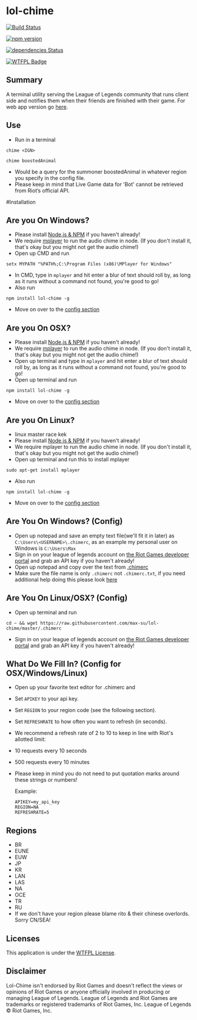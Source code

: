 # lol-chime 

[![Build Status](https://travis-ci.org/max-su/lol-chime.svg?branch=master)](https://travis-ci.org/max-su/lol-chime)

[![npm version](https://badge.fury.io/js/lol-chime.svg)](https://badge.fury.io/js/lol-chime) 

[![dependencies Status](https://david-dm.org/max-su/lol-chime/status.svg)](https://david-dm.org/max-su/lol-chime)

[![WTFPL Badge](http://www.wtfpl.net/wp-content/uploads/2012/12/wtfpl-badge-1.png)](http://www.wtfpl.net/) 


Summary
--------
A terminal utility serving the League of Legends community that runs client side and notifies them when their friends are finished with their game. 
For web app version go [here](https://github.com/max-su/lol-chime-web).

Use
--------
*   Run in a terminal
```
chime <IGN>
```
```
chime boostedAnimal
```
*   Would be a query for the summoner boostedAnimal in whatever region you specify in the config file. 
*   Please keep in mind that Live Game data for 'Bot' cannot be retrieved from Riot’s official API.

#Installation

Are you On Windows?
--------
*   Please install [Node.js & NPM](https://nodejs.org/en/download/) if you haven't already! 
*   We require [mplayer](https://sourceforge.net/projects/mplayerwin/) to run the audio chime in node. (If you don't install it, that's okay but you might not get the audio chime!)
*   Open up CMD and run 
```
setx MYPATH "%PATH%;C:\Program Files (x86)\MPlayer for Windows"
```
*   In CMD, type in ```mplayer``` and hit enter a blur of text should roll by, as long as it runs without a command not found, you're good to go!
*   Also run
```
npm install lol-chime -g
```
*   Move on over to the [config section](https://github.com/max-su/lol-chime#are-you-on-windows-config)

Are you On OSX?
--------
*   Please install [Node.js & NPM](https://nodejs.org/en/download/) if you haven't already! 
*   We require [mplayer](https://sourceforge.net/projects/mplayerwin/) to run the audio chime in node. (If you don't install it, that's okay but you might not get the audio chime!)
*   Open up terminal and type in ```mplayer``` and hit enter a blur of text should roll by, as long as it runs without a command not found, you're good to go!
*   Open up terminal and run 
```
npm install lol-chime -g
```
*   Move on over to the [config section](https://github.com/max-su/lol-chime#are-you-on-linuxosx-config)

Are you On Linux?
--------
*   linux master race kek
*   Please install [Node.js & NPM](https://nodejs.org/en/download/package-manager/) if you haven't already!
*   We require mplayer to run the audio chime in node. (If you don't install it, that's okay but you might not get the audio chime!)
*   Open up terminal and run this to install mplayer
```
sudo apt-get install mplayer
```
*   Also run
```
npm install lol-chime -g
```
*   Move on over to the [config section](https://github.com/max-su/lol-chime#are-you-on-linuxosx-config)

Are You On Windows? (Config)
--------

*   Open up notepad and save an empty text file(we'll fit it in later) as ```C:\Users\<USERNAME>\.chimerc```, as an example my personal user on Windows is ```C:\Users\Max```
*   Sign in on your league of legends account on [the Riot Games developer portal](https://developer.riotgames.com/sign-in) and grab an API key if you haven't already!
*   Open up notepad and copy over the text from [.chimerc](./.chimerc)
*   Make sure the file name is only ```.chimerc``` not ```.chimerc.txt```, if you need additional help doing this please look [here](https://gist.github.com/ozh/4131243)

Are You On Linux/OSX? (Config)
--------
*   Open up terminal and run
```
cd ~ && wget https://raw.githubusercontent.com/max-su/lol-chime/master/.chimerc
```  
*   Sign in on your league of legends account on [the Riot Games developer portal](https://developer.riotgames.com/sign-in) and grab an API key if you haven't already!

What Do We Fill In? (Config for OSX/Windows/Linux) 
---------
*   Open up your favorite text editor for .chimerc and
*   Set ```APIKEY``` to your api key.
*   Set ```REGION``` to your region code (see the following section).
*   Set ```REFRESHRATE``` to how often you want to refresh (in seconds).
*   We recommend a refresh rate of 2 to 10 to keep in line with Riot's allotted limit:
*   10 requests every 10 seconds
*   500 requests every 10 minutes
*   Please keep in mind you do not need to put quotation marks around these strings or numbers!

    Example:

    ```
    APIKEY=my_api_key
    REGION=NA
    REFRESHRATE=5
    ```

Regions
--------
*   BR
*   EUNE
*   EUW
*   JP
*   KR
*   LAN
*   LAS
*   NA
*   OCE
*   TR
*   RU
*   If we don't have your region please blame rito & their chinese overlords. Sorry CN/SEA!

Licenses
-------
This application is under the [WTFPL License](./LICENSE.md).

Disclaimer
-------
Lol-Chime isn't endorsed by Riot Games and doesn't reflect the views or opinions of Riot Games or anyone officially involved in producing or managing League of Legends. League of Legends and Riot Games are trademarks or registered trademarks of Riot Games, Inc. League of Legends © Riot Games, Inc.
